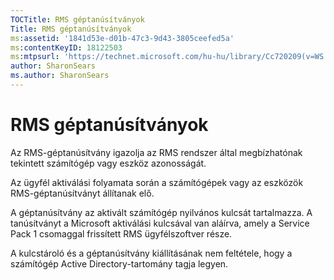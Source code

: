 ```yaml
---
TOCTitle: RMS géptanúsítványok
Title: RMS géptanúsítványok
ms:assetid: '1841d53e-d01b-47c3-9d43-3805ceefed5a'
ms:contentKeyID: 18122503
ms:mtpsurl: 'https://technet.microsoft.com/hu-hu/library/Cc720209(v=WS.10)'
author: SharonSears
ms.author: SharonSears
---
```


RMS géptanúsítványok
====================

Az RMS-géptanúsítvány igazolja az RMS rendszer által megbízhatónak tekintett számítógép vagy eszköz azonosságát.

Az ügyfél aktiválási folyamata során a számítógépek vagy az eszközök RMS-géptanúsítványt állítanak elő.

A géptanúsítvány az aktivált számítógép nyilvános kulcsát tartalmazza. A tanúsítványt a Microsoft aktiválási kulcsával van aláírva, amely a Service Pack 1 csomaggal frissített RMS ügyfélszoftver része.

A kulcstároló és a géptanúsítvány kiállításának nem feltétele, hogy a számítógép Active Directory-tartomány tagja legyen.
